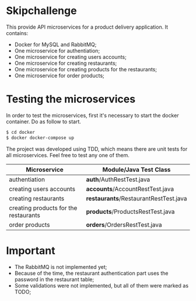 # Skipchallenge
This provide API microservices for a product delivery application. It contains:

  - Docker for MySQL and RabbitMQ;
  - One microservice for authentiation;
  - One microservice for creating users accounts;
  - One microservice for creating restaurants;
  - One microservice for creating products for the restaurants;
  - One microservice for order products;

# Testing the microservices
In order to test the microservices, first it's necessary to start the docker container. Do as follow to start.
```sh
$ cd docker
$ docker docker-compose up
```
The project was developed using TDD, which means there are unit tests for all microservices. Feel free to test any one of them.

| Microservice | Module/Java Test Class |
| ------ | ------ |
| authentiation | **auth**/AuthRestTest.java |
| creating users accounts | **accounts**/AccountRestTest.java |
| creating restaurants | **restaurants**/RestaurantRestTest.java |
| creating products for the restaurants | **products**/ProductsRestTest.java |
| order products | **orders**/OrdersRestTest.java |

# Important
  - The RabbitMQ is not implemented yet;
  - Because of the time, the restaurant authentication part uses the password in the restaurant table;
  - Some validations were not implemented, but all of them were marked as TODO;